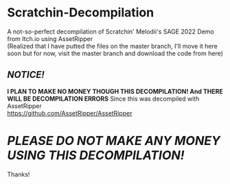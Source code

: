 # Scratchin-Decompilation
A not-so-perfect decompilation of Scratchin' Melodii's SAGE 2022 Demo from Itch.io using AssetRipper  
(Realized that I have putted the files on the master branch, I'll move it here soon but for now, visit the master branch and download the code from here)
## ***NOTICE!***  
**I PLAN TO MAKE NO MONEY THOUGH THIS DECOMPILATION! And THERE WILL BE DECOMPILATION ERRORS** Since this was decompiled with AssetRipper  
https://github.com/AssetRipper/AssetRipper
# ***PLEASE DO NOT MAKE ANY MONEY USING THIS DECOMPILATION!***  
Thanks!
